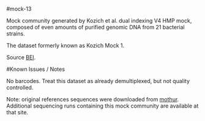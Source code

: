 #mock-13

Mock community generated by Kozich et al. dual indexing V4 HMP mock, composed of even amounts of purified genomic DNA from 21 bacterial strains.

The dataset formerly known as Kozich Mock 1.

Source [BEI](https://www.beiresources.org/Catalog/otherProducts/HM-278D.aspx).

#Known Issues / Notes

No barcodes. Treat this dataset as already demultiplexed, but not quality controlled.

Note: original references sequences were downloaded from [mothur](https://www.mothur.org/MiSeqDevelopmentData.html). Additional sequencing runs containing this mock community are available at that site.
